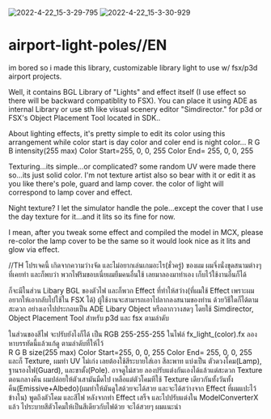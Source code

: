 ![2022-4-22_15-3-29-795](https://user-images.githubusercontent.com/89721316/164645277-c2b43d7d-06bf-4682-8991-b2a9887570d3.jpg)
![2022-4-22_15-3-30-929](https://user-images.githubusercontent.com/89721316/164645285-de399302-145c-4853-885d-713c53bbee38.jpg)
# airport-light-poles//EN
im bored so i made this library, customizable library light to use w/ fsx/p3d airport projects.

Well, it contains BGL Library of "Lights" and effect itself (I use effect so there will be backward compatiblity to FSX).
You can place it using ADE as internal Library or use sth like visual scenery editor "Simdirector." for p3d or FSX's Object Placement Tool located in SDK..

About lighting effects, it's pretty simple to edit its color using this arrangement
while color start is day color and coler end is night color...
                          R    G   B  intensity(255 max)
             Color Start=255,  0,  0, 255
             Color End=  255,  0,  0, 255

Texturing...its simple...or complicated? some random UV were made there so...its just solid color. I'm not texture artist also so bear with it or edit it as you like
there's pole, guard and lamp cover. the color of light will correspond to lamp cover and effect.

Night texture? I let the simulator handle the pole...except the cover that I use the day texture for it...and it lits so its fine for now.

I mean, after you tweak some effect and compiled the model in MCX, please re-color the lamp cover to be the same so it would look nice as it lits and glow via effect.

//TH 
โปรเจคนี้ เกิดจากความว่างจัด และไม่อยากเล่นเกมอะไร(ชั่วครู่) ของผม ผมจึ่งนั่งขุดสนามต่างๆที่เคยทำ และก็พบว่า พวกไฟริมขอบเนี่ยผมยืมคนอื่นใช้ เลยมาลองมาทำเอง เก็บไว้ใช้งานอื่นก็ได้ 

ก็จะมีในส่วน Libary BGL ของตัวไฟ และก็พวก Effect ที่ทำให้สว่าง(ที่ผมใช้ Effect เพราะผมอยากให้เอากลับไปใช้ใน FSX ได้)
ผู้ใช้งานจะสามารถเอาไปลากลงสนามของท่าน ด้วยวิธีใดก็ได้ตามสะดวก อย่างเอาไปประกอบเป็น ADE Libary Object หรือลากวางสดๆ โดยใช้ Simdirector, Object Placement Tool สำหรับ p3d และ fsx ตามลำดับ

ในส่วนของสีไฟ จะปรับยังไงก็ได้ เป็น RGB 255-255-255   ในไฟล์ fx_light_(color).fx   ลองหาบรรทัดนี้แล้วแก้ดู ตามลำดับที่ให้ไว้                     
                          R    G   B  size(255 max)
             Color Start=255,  0,  0, 255
             Color End=  255,  0,  0, 255
และก็ Texture, ผมทำ UV ไม่เก่ง เลยต้องใช้สีระบายใส่เอา สีละพาท แบ่งเป็น ตัวดวงโคม(Lamp), ฐานรองไฟ(Guard), และขาตั้ง(Pole). อาจดูไม่สวย ลองปรับแต่งกันเองได้แล้วแต่สะดวก
Texture ตอนกลางคืน ผมปล่อยให้ตัวเสามันมืดไป เหลือแต่ตัวโคมทีใช้ Texture เดียวกันทั้งวันทั้งคืน(Emissive+Albedo)(ผมทำให้มันดูใสด้วยจะได้สวย และจะได้สว่างจาก Effect ที่ผมแปะไว้ข้างใน)
พูดถึงตัวโคม และสีไฟ หลังจากทำ Effect เสร็จ และไปปรับแต่งใน ModelConverterX แล้ว ไประบายสีตัวโคมให้เป็นสีเดียวกับไฟด้วย จะได้สวยๆ ผมแนะนำ
